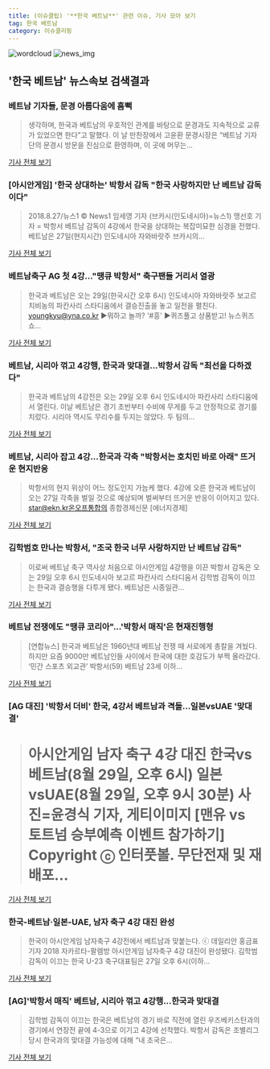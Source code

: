 ```yaml
---
title: (이슈클립) '**한국 베트남**' 관련 이슈, 기사 모아 보기
tag: 한국 베트남
category: 이슈클리핑
---
```

![wordcloud](https://s3.ap-northeast-2.amazonaws.com/lyrics101-wordcloud/2018-08-28-1535397230.png)
![news_img](https://user-images.githubusercontent.com/42597476/44507050-1206f400-a6e4-11e8-8d98-7ffbfebb353f.png)
## **'**한국 베트남**'** 뉴스속보 검색결과
### 베트남 기자들, 문경 아름다움에 흠뻑

>생각하며, 한국과 베트남의 우호적인 관계를 바탕으로 문경과도 지속적으로 교류가 있었으면 한다”고 말했다.  이 날 만찬장에서 고윤환 문경시장은 “베트남 기자단의 문경시 방문을 진심으로 환영하며, 이 곳에 머무는...

<a href="http://www.ksmnews.co.kr/default/index_view_page.php?idx=218127&part_idx=289" target="_blank">기사 전체 보기</a>

### [아시안게임] '한국 상대하는' 박항서 감독 "한국 사랑하지만 난 베트남 감독이다"

>2018.8.27/뉴스1 © News1 임세영 기자 (브카시(인도네시아)=뉴스1) 맹선호 기자 = 박항서 베트남 감독이 4강에서 한국을 상대하는 복잡미묘한 심경을 전했다. 베트남은 27일(현지시간) 인도네시아 자와바랏주 브카시의...

<a href="http://news1.kr/articles/?3409884" target="_blank">기사 전체 보기</a>

### 베트남축구 AG 첫 4강…"땡큐 박항서" 축구팬들 거리서 열광

>한국과 베트남은 오는 29일(한국시간 오후 6시) 인도네시아 자와바랏주 보고르 치비농의 파칸사리 스타디움에서 결승진출을 놓고 일전을 펼친다. youngkyu@yna.co.kr ▶뭐하고 놀까? '#흥' ▶퀴즈풀고 상품받고! 뉴스퀴즈쇼...

<a href="http://app.yonhapnews.co.kr/YNA/Basic/SNS/r.aspx?c=AKR20180828002400084&did=1195m" target="_blank">기사 전체 보기</a>

### 베트남, 시리아 꺾고 4강행, 한국과 맞대결...박항서 감독 "최선을 다하겠다"

>한국과 베트남의 4강전은 오는 29일 오후 6시 인도네시아 파칸사리 스타디움에서 열린다. 이날 베트남은 경기 초반부터 수비에 무게를 두고 안정적으로 경기를 치렀다. 시리아 역시도 무리수를 두지는 않았다. 두 팀의...

<a href="http://www.anewsa.com/detail.php?number=1361877&thread=06r02" target="_blank">기사 전체 보기</a>

### 베트남, 시리아 잡고 4강…한국과 각축 "박항서는 호치민 바로 아래" 뜨거운 현지반응

>박항서의 현지 위상이 어느 정도인지 가늠케 했다. 4강에 오른 한국과 베트남이 오는 27일 각축을 벌일 것으로 예상되며 벌써부터 뜨거운 반응이 이어지고 있다. star@ekn.kr온오프통합의 종합경제신문 [에너지경제]

<a href="http://www.ekn.kr/news/article_lab.html?no=382719" target="_blank">기사 전체 보기</a>

### 김학범호 만나는 박항서, "조국 한국 너무 사랑하지만 난 베트남 감독"

>이로써 베트남 축구 역사상 처음으로 아시안게임 4강행을 이끈 박항서 감독은 오는 29일 오후 6시 인도네시아 보고르 파칸사리 스타디움서 김학범 감독이 이끄는 한국과 결승행을 다투게 됐다. 베트남은 시종일관...

<a href="http://www.osen.co.kr/article/G1110976439" target="_blank">기사 전체 보기</a>

### 베트남 전쟁에도 "땡큐 코리아"…'박항서 매직'은 현재진행형

>[연합뉴스] 한국과 베트남은 1960년대 베트남 전쟁 때 서로에게 총칼을 겨눴다. 하지만 요즘 9000만 베트남인들 사이에서 한국에 대한 호감도가 부쩍 올라갔다. ‘민간 스포츠 외교관’ 박항서(59) 베트남 23세 이하...

<a href="http://news.joins.com/article/olink/22511302" target="_blank">기사 전체 보기</a>

### [AG 대진] '박항서 더비' 한국, 4강서 베트남과 격돌...일본vsUAE '맞대결'

># 아시안게임 남자 축구 4강 대진 한국vs베트남(8월 29일, 오후 6시) 일본vsUAE(8월 29일, 오후 9시 30분) 사진=윤경식 기자, 게티이미지 [맨유 vs 토트넘 승부예측 이벤트 참가하기] Copyright ⓒ 인터풋볼. 무단전재 및 재배포...

<a href="http://www.interfootball.co.kr/news/articleView.html?idxno=236471" target="_blank">기사 전체 보기</a>

### 한국-베트남·일본-UAE, 남자 축구 4강 대진 완성

>한국이 아시안게임 남자축구 4강전에서 베트남과 맞붙는다. ⓒ 데일리안 홍금표 기자 2018 자카르타-팔렘방 아시안게임 남자축구 4강 대진이 완성됐다. 김학범 감독이 이끄는 한국 U-23 축구대표팀은 27일 오후 6시(이하...

<a href="http://www.dailian.co.kr/news/view/735363/?sc=naver" target="_blank">기사 전체 보기</a>

### [AG]'박항서 매직' 베트남, 시리아 꺾고 4강행...한국과 맞대결

>김학범 감독이 이끄는 한국은 베트남의 경기 바로 직전에 열린 우즈베키스탄과의 경기에서 연장전 끝에 4-3으로 이기고 4강에 선착했다. 박항서 감독은 조별리그 당시 한국과의 맞대결 가능성에 대해 “내 조국은...

<a href="http://starin.edaily.co.kr/news/newspath.asp?newsid=01082406619311912" target="_blank">기사 전체 보기</a>


